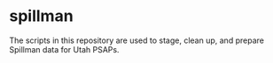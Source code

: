 # spillman
The scripts in this repository are used to stage, clean up, and prepare Spillman data for Utah PSAPs.
